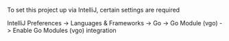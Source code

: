 
To set this project up via IntelliJ, certain settings are required

IntelliJ Preferences -> Languages & Frameworks -> Go -> Go Module (vgo) -> Enable Go Modules (vgo) integration